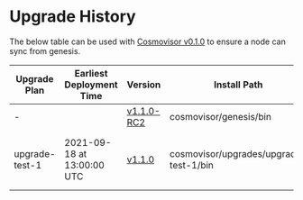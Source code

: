 # Upgrade History

The below table can be used with [Cosmovisor v0.1.0](https://github.com/cosmos/cosmos-sdk/releases/tag/cosmovisor%2Fv0.1.0) to ensure a node can sync from genesis.

| Upgrade Plan   | Earliest Deployment Time   | Version                                                                    | Install Path                           | Notes                       |
| -------------- | -------------------------- | -------------------------------------------------------------------------- | -------------------------------------- | --------------------------- |
| -              |                            | [v1.1.0-RC2](https://github.com/e-money/em-ledger/releases/tag/v1.1.0-RC2) | cosmovisor/genesis/bin                 | Used at genesis             |
| upgrade-test-1 | 2021-09-18 at 13:00:00 UTC | [v1.1.0](https://github.com/e-money/em-ledger/releases/tag/v1.1.0)         | cosmovisor/upgrades/upgrade-test-1/bin | Binary for emoney-3 upgrade |
